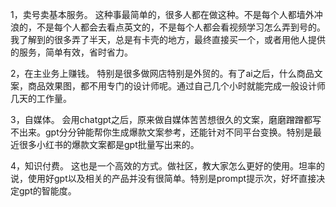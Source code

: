 1，卖号卖基本服务。
这种事最简单的，很多人都在做这种。不是每个人都墙外冲浪的，不是每个人都会去看点英文的，不是每个人都会看视频学习怎么弄到号的。我了解到的很多弄了半天，总是有卡壳的地方，最终直接买一个，或者用他人提供的服务，简单有效，省时省力。

2，在主业务上赚钱。
特别是很多做网店特别是外贸的。有了ai之后，什么商品文案，商品效果图，都不用专门的设计师呢。通过自己几个小时就能完成一般设计师几天的工作量。

3，自媒体。
会用chatgpt之后，原来做自媒体苦苦想很久的文案，磨磨蹭蹭都写不出来。gpt分分钟能帮你生成爆款文案参考，还能针对不同平台变换。特别是最近很多小红书的爆款文案都是gpt批量写出来的。

4，知识付费。
这也是一个高效的方式。做社区，教大家怎么更好的使用。坦率的说，使用好gpt以及相关的产品并没有很简单。特别是prompt提示次，好坏直接决定gpt的智能度。
